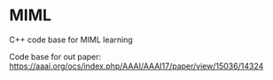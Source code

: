 # MIML
C++ code base for MIML learning

Code base for out paper:
https://aaai.org/ocs/index.php/AAAI/AAAI17/paper/view/15036/14324
